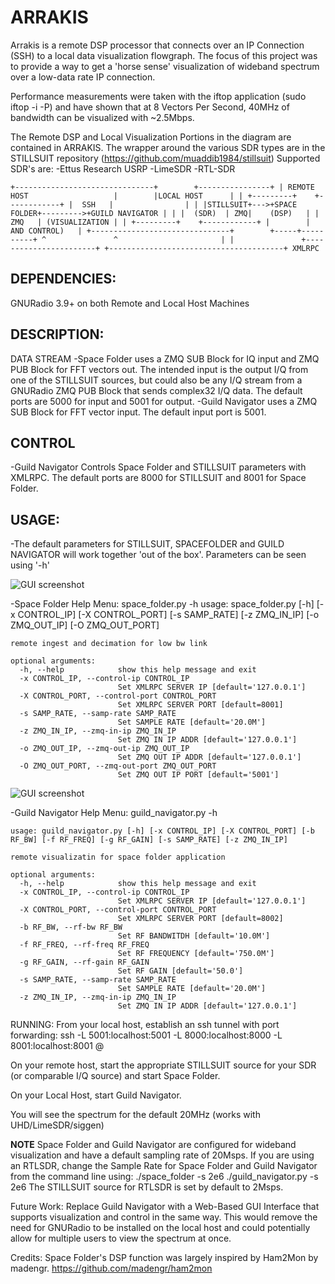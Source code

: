 # ARRAKIS
Arrakis is a remote DSP processor that connects over an IP Connection (SSH) to a 
local data visualization flowgraph. The focus of this project was to provide a way 
to get a 'horse sense' visualization of wideband spectrum over a low-data rate 
IP connection.

Performance measurements were taken with the iftop application (sudo iftop -i <iface> -P) 
and have shown that at 8 Vectors Per Second, 40MHz of bandwidth can be visualized with
~2.5Mbps.

The Remote DSP and Local Visualization Portions in the diagram 
are contained in ARRAKIS.
The wrapper around the various SDR types are in the STILLSUIT repository
(https://github.com/muaddib1984/stillsuit)
Supported SDR's are: 
-Ettus Research USRP
-LimeSDR
-RTL-SDR


`
+-------------------------------+        +----------------+
| REMOTE HOST                   |        |LOCAL HOST      |
| +---------+    +------------+ |  SSH   |                |
| |STILLSUIT+--->+SPACE FOLDER+--------->+GUILD NAVIGATOR |
| |  (SDR)  | ZMQ|    (DSP)   | |  ZMQ   | (VISUALIZATION |
| +---------+    +------------+ |        | AND CONTROL)   |
+-------------------------------+        +-----+----------+
       ^               ^                       |
       |               +-----------------------+
       +---------------------------------------+
                       XMLRPC
`

## DEPENDENCIES:
GNURadio 3.9+ on both Remote and Local Host Machines

## DESCRIPTION:
DATA STREAM
-Space Folder uses a ZMQ SUB Block for IQ input and ZMQ PUB Block for FFT vectors out.
    The intended input is the output I/Q from one of the STILLSUIT sources, but could 
    also be any I/Q stream from a GNURadio ZMQ PUB Block that sends complex32 I/Q data.
    The default ports are 5000 for input and 5001 for output.
-Guild Navigator uses a ZMQ SUB Block for FFT vector input.
    The default input port is 5001.

## CONTROL
-Guild Navigator Controls Space Folder and STILLSUIT parameters with XMLRPC.
    The default ports are 8000 for STILLSUIT and 8001 for Space Folder.

## USAGE:
-The default parameters for STILLSUIT, SPACEFOLDER and GUILD NAVIGATOR will work 
    together 'out of the box'. Parameters can be seen using '-h'

![GUI screenshot](https://github.com/muaddib1984/arrakis/blob/main/space_folder.png)

-Space Folder Help Menu:
    space_folder.py -h
    usage: space_folder.py [-h] [-x CONTROL_IP] [-X CONTROL_PORT] [-s SAMP_RATE] [-z ZMQ_IN_IP] [-o ZMQ_OUT_IP] [-O ZMQ_OUT_PORT]

    remote ingest and decimation for low bw link

    optional arguments:
      -h, --help            show this help message and exit
      -x CONTROL_IP, --control-ip CONTROL_IP
                            Set XMLRPC SERVER IP [default='127.0.0.1']
      -X CONTROL_PORT, --control-port CONTROL_PORT
                            Set XMLRPC SERVER PORT [default=8001]
      -s SAMP_RATE, --samp-rate SAMP_RATE
                            Set SAMPLE RATE [default='20.0M']
      -z ZMQ_IN_IP, --zmq-in-ip ZMQ_IN_IP
                            Set ZMQ IN IP ADDR [default='127.0.0.1']
      -o ZMQ_OUT_IP, --zmq-out-ip ZMQ_OUT_IP
                            Set ZMQ OUT IP ADDR [default='127.0.0.1']
      -O ZMQ_OUT_PORT, --zmq-out-port ZMQ_OUT_PORT
                            Set ZMQ OUT IP PORT [default='5001']


![GUI screenshot](https://github.com/muaddib1984/arrakis/blob/main/guild_navigator.png)

-Guild Navigator Help Menu:
    guild_navigator.py -h
    
    usage: guild_navigator.py [-h] [-x CONTROL_IP] [-X CONTROL_PORT] [-b RF_BW] [-f RF_FREQ] [-g RF_GAIN] [-s SAMP_RATE] [-z ZMQ_IN_IP]

    remote visualizatin for space folder application

    optional arguments:
      -h, --help            show this help message and exit
      -x CONTROL_IP, --control-ip CONTROL_IP
                            Set XMLRPC SERVER IP [default='127.0.0.1']
      -X CONTROL_PORT, --control-port CONTROL_PORT
                            Set XMLRPC SERVER PORT [default=8002]
      -b RF_BW, --rf-bw RF_BW
                            Set RF BANDWITDH [default='10.0M']
      -f RF_FREQ, --rf-freq RF_FREQ
                            Set RF FREQUENCY [default='750.0M']
      -g RF_GAIN, --rf-gain RF_GAIN
                            Set RF GAIN [default='50.0']
      -s SAMP_RATE, --samp-rate SAMP_RATE
                            Set SAMPLE RATE [default='20.0M']
      -z ZMQ_IN_IP, --zmq-in-ip ZMQ_IN_IP
                            Set ZMQ IN IP ADDR [default='127.0.0.1']

RUNNING:
From your local host, establish an ssh tunnel with port forwarding:
ssh -L 5001:localhost:5001 -L 8000:localhost:8000 -L 8001:localhost:8001 <remoteuser>@<remoteipaddress>

On your remote host, start the appropriate STILLSUIT source for your SDR 
(or comparable I/Q source) and start Space Folder.

On your Local Host, start Guild Navigator.

You will see the spectrum for the default 20MHz (works with UHD/LimeSDR/siggen)

**NOTE**
Space Folder and Guild Navigator are configured for wideband visualization and have
a default sampling rate of 20Msps. If you are using an RTLSDR, change the Sample Rate
for Space Folder and Guild Navigator from the command line using:
./space_folder -s 2e6
./guild_navigator.py -s 2e6
The STILLSUIT source for RTLSDR is set by default to 2Msps.

Future Work:
Replace Guild Navigator with a Web-Based GUI Interface that supports visualization
and control in the same way. This would remove the need for GNURadio to be
installed on the local host and could potentially allow for multiple users to
view the spectrum at once.

Credits:
Space Folder's DSP function was largely inspired by Ham2Mon by madengr.
https://github.com/madengr/ham2mon 
